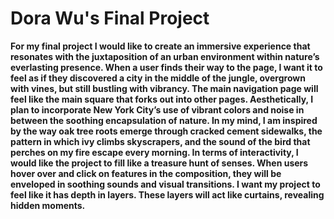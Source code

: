 # Dora Wu's Final Project

**For my final project I would like to create an immersive experience that resonates with the juxtaposition of an urban environment within nature’s everlasting presence. When a user finds their way to the page, I want it to feel as if they discovered a city in the middle of the jungle, overgrown with vines, but still bustling with vibrancy. The main navigation page will feel like the main square that forks out into other pages.
Aesthetically, I plan to incorporate New York City’s use of vibrant colors and noise in between the soothing encapsulation of nature. In my mind, I am inspired by the way oak tree roots emerge through cracked cement sidewalks, the pattern in which ivy climbs skyscrapers, and the sound of the bird that perches on my fire escape every morning. 
In terms of interactivity, I would like the project to fill like a treasure hunt of senses. When users hover over and click on features in the composition, they will be enveloped in soothing sounds and visual transitions. I want my project to feel like it has depth in layers. These layers will act like curtains, revealing hidden moments.**
